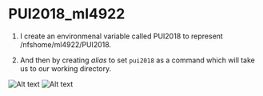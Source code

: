 # PUI2018_ml4922

1. I create an environmenal variable called PUI2018 to represent /nfshome/ml4922/PUI2018.

2. And then by creating *alias* to set ```pui2018``` as a command which will take us to our working directory.


![Alt text](../HW1_ml4922/setup_env.jpg)
![Alt text](../HW1_ml4922/ml4922_bash.jpg)
